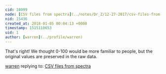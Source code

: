 ```yaml
---
cid: 18099
node: [CSV files from spectra](../notes/Dr_Z/12-27-2017/csv-files-from-spectra)
nid: 15436
created_at: 2018-01-05 00:04:13 +0000
timestamp: 1515110653
uid: 1
author: [warren](../profile/warren)
---
```


That's right! We thought 0-100 would be more familiar to people, but the original values are preserved in the raw data. 

[warren](../profile/warren) replying to: [CSV files from spectra](../notes/Dr_Z/12-27-2017/csv-files-from-spectra)

